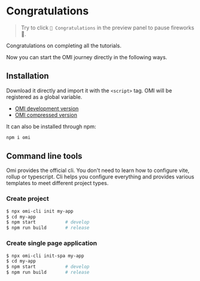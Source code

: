 # Congratulations

> Try to click `🎉 Congratulations` in the preview panel to pause fireworks 🎉.

Congratulations on completing all the tutorials.

Now you can start the OMI journey directly in the following ways.

## Installation  

Download it directly and import it with the `<script>` tag. OMI will be registered as a global variable.


* [OMI development version](https://unpkg.com/omi@latest/dist/omi.js)
* [OMI compressed version](https://unpkg.com/omi@latest/dist/omi.min.js)

It can also be installed through npm:

```bash
npm i omi
```


## Command line tools

Omi provides the official cli. You don't need to learn how to configure vite, rollup or typescript. Cli helps you configure everything and provides various templates to meet different project types.

### Create project

```bash
$ npx omi-cli init my-app
$ cd my-app           
$ npm start           # develop
$ npm run build       # release
```


### Create single page application

```bash
$ npx omi-cli init-spa my-app
$ cd my-app           
$ npm start           # develop
$ npm run build       # release
```





